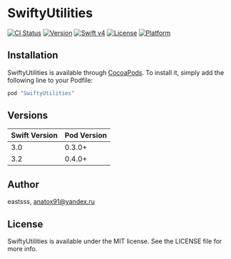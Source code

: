 # SwiftyUtilities

[![CI Status](http://img.shields.io/travis/eastsss/SwiftyUtilities.svg?style=flat)](https://travis-ci.org/eastsss/SwiftyUtilities)
[![Version](https://img.shields.io/cocoapods/v/SwiftyUtilities.svg?style=flat)](http://cocoapods.org/pods/SwiftyUtilities)
[![Swift v4](https://img.shields.io/badge/Swift-4-orange.svg?style=flat)](https://developer.apple.com/swift/)
[![License](https://img.shields.io/cocoapods/l/SwiftyUtilities.svg?style=flat)](http://cocoapods.org/pods/SwiftyUtilities)
[![Platform](https://img.shields.io/cocoapods/p/SwiftyUtilities.svg?style=flat)](http://cocoapods.org/pods/SwiftyUtilities)

## Installation

SwiftyUtilities is available through [CocoaPods](http://cocoapods.org). To install
it, simply add the following line to your Podfile:

```ruby
pod "SwiftyUtilities"
```

## Versions

| Swift Version  | Pod Version |
| ----- | ----- |
| 3.0  | 0.3.0+  |
| 3.2  | 0.4.0+  |

## Author

eastsss, anatox91@yandex.ru

## License

SwiftyUtilities is available under the MIT license. See the LICENSE file for more info.
